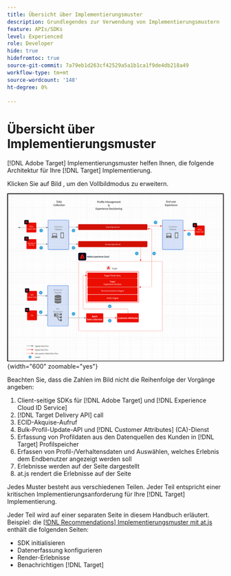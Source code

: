 ```yaml
---
title: Übersicht über Implementierungsmuster
description: Grundlegendes zur Verwendung von Implementierungsmustern
feature: APIs/SDKs
level: Experienced
role: Developer
hide: true
hidefromtoc: true
source-git-commit: 7a79eb1d263cf42529a5a1b1ca1f9de4db218a49
workflow-type: tm+mt
source-wordcount: '148'
ht-degree: 0%

---
```


# Übersicht über Implementierungsmuster

[!DNL Adobe Target] Implementierungsmuster helfen Ihnen, die folgende Architektur für Ihre [!DNL Target] Implementierung.

Klicken Sie auf Bild , um den Vollbildmodus zu erweitern.

![Architekturdiagramm von Adobe Target](/help/dev/patterns/assets/architecture-chart.png){width="600" zoomable="yes"}

Beachten Sie, dass die Zahlen im Bild nicht die Reihenfolge der Vorgänge angeben:

1. Client-seitige SDKs für [!DNL Adobe Target] und [!DNL Experience Cloud ID Service]
1. [!DNL Target Delivery API] call
1. ECID-Akquise-Aufruf
1. Bulk-Profil-Update-API und [!DNL Customer Attributes] (CA)-Dienst
1. Erfassung von Profildaten aus den Datenquellen des Kunden in [!DNL Target] Profilspeicher
1. Erfassen von Profil-/Verhaltensdaten und Auswählen, welches Erlebnis dem Endbenutzer angezeigt werden soll
1. Erlebnisse werden auf der Seite dargestellt
1. at.js rendert die Erlebnisse auf der Seite

Jedes Muster besteht aus verschiedenen Teilen. Jeder Teil entspricht einer kritischen Implementierungsanforderung für Ihre [!DNL Target] Implementierung.

Jeder Teil wird auf einer separaten Seite in diesem Handbuch erläutert. Beispiel: die [[!DNL Recommendations] Implementierungsmuster mit at.js](/help/dev/patterns/recs-atjs/recs-implementation-pattern-atjs.md) enthält die folgenden Seiten:

* SDK initialisieren
* Datenerfassung konfigurieren
* Render-Erlebnisse
* Benachrichtigen [!DNL Target]

